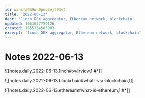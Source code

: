 ```yaml
---
id: uansfa939wn9pnq5vjt93vt
title: '2022-06-13'
desc: '1inch DEX aggregator, Ethereum network, blockchain'
updated: 1661677759126
created: 1655154585903
excerpt: '1inch DEX aggregator, Ethereum network, blockchain'
---
```

# Notes 2022-06-13

![[notes.daily.2022-06-13.1inch#overview,1:#*]]

![[notes.daily.2022-06-13.blockchain#what-is-a-blockchain,1]]

![[notes.daily.2022-06-13.ethereum#what-is-ethereum,1:#*]]